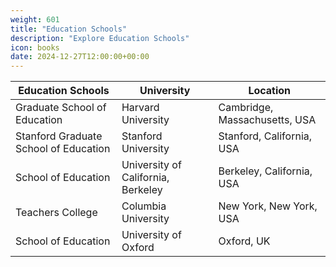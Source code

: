 ```yaml
---
weight: 601
title: "Education Schools"
description: "Explore Education Schools"
icon: books
date: 2024-12-27T12:00:00+00:00
---
```


| Education Schools                                | University                                    | Location                           |
|--------------------------------------------------|-----------------------------------------------|------------------------------------|
| Graduate School of Education                     | Harvard University                            | Cambridge, Massachusetts, USA      |
| Stanford Graduate School of Education            | Stanford University                           | Stanford, California, USA          |
| School of Education                              | University of California, Berkeley            | Berkeley, California, USA          |
| Teachers College                                 | Columbia University                           | New York, New York, USA            |
| School of Education                              | University of Oxford                          | Oxford, UK                         |
